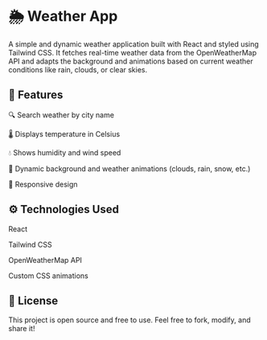 # 🌦️ **Weather App**

A simple and dynamic weather application built with React and styled using Tailwind CSS. It fetches real-time weather data from the OpenWeatherMap API and adapts the background and animations based on current weather conditions like rain, clouds, or clear skies.

 ## 🚀 **Features**

  
🔍 Search weather by city name

🌡 Displays temperature in Celsius

💧 Shows humidity and wind speed

🎨 Dynamic background and weather animations (clouds, rain, snow, etc.)

📱 Responsive design


## ⚙️ **Technologies Used**


React

Tailwind CSS

OpenWeatherMap API

Custom CSS animations



## 📄 **License**

This project is open source and free to use. Feel free to fork, modify, and share it!
